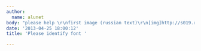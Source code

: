 ```yaml
---
author:
  name: alunet
body: "please help \r\nfirst image (russian text)\r\n[img]http://s019.radikal.ru/i603/1304/cd/9f3fb8fed626.jpg[/img]\r\n\r\nsecond\r\n<img>http://s019.radikal.ru/i628/1304/11/584dfb69bbd2.jpg</img>"
date: '2013-04-25 18:00:12'
title: 'Please identify font '

---
```

